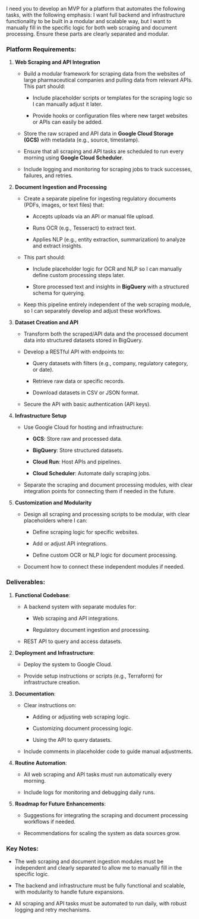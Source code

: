 I need you to develop an MVP for a platform that automates the following tasks, with the following emphasis: I want full backend and infrastructure functionality to be built in a modular and scalable way, but I want to manually fill in the specific logic for both web scraping and document processing. Ensure these parts are clearly separated and modular.

### **Platform Requirements:**

1. **Web Scraping and API Integration**

   - Build a modular framework for scraping data from the websites of large pharmaceutical companies and pulling data from relevant APIs. This part should:

     - Include placeholder scripts or templates for the scraping logic so I can manually adjust it later.

     - Provide hooks or configuration files where new target websites or APIs can easily be added.

   - Store the raw scraped and API data in **Google Cloud Storage (GCS)** with metadata (e.g., source, timestamp).

   - Ensure that all scraping and API tasks are scheduled to run every morning using **Google Cloud Scheduler**.

   - Include logging and monitoring for scraping jobs to track successes, failures, and retries.

2. **Document Ingestion and Processing**

   - Create a separate pipeline for ingesting regulatory documents (PDFs, images, or text files) that:

     - Accepts uploads via an API or manual file upload.

     - Runs OCR (e.g., Tesseract) to extract text.

     - Applies NLP (e.g., entity extraction, summarization) to analyze and extract insights.

   - This part should:

     - Include placeholder logic for OCR and NLP so I can manually define custom processing steps later.

     - Store processed text and insights in **BigQuery** with a structured schema for querying.

   - Keep this pipeline entirely independent of the web scraping module, so I can separately develop and adjust these workflows.

3. **Dataset Creation and API**

   - Transform both the scraped/API data and the processed document data into structured datasets stored in BigQuery.

   - Develop a RESTful API with endpoints to:

     - Query datasets with filters (e.g., company, regulatory category, or date).

     - Retrieve raw data or specific records.

     - Download datasets in CSV or JSON format.

   - Secure the API with basic authentication (API keys).

4. **Infrastructure Setup**

   - Use Google Cloud for hosting and infrastructure:

     - **GCS**: Store raw and processed data.

     - **BigQuery**: Store structured datasets.

     - **Cloud Run**: Host APIs and pipelines.

     - **Cloud Scheduler**: Automate daily scraping jobs.

   - Separate the scraping and document processing modules, with clear integration points for connecting them if needed in the future.

5. **Customization and Modularity**

   - Design all scraping and processing scripts to be modular, with clear placeholders where I can:

     - Define scraping logic for specific websites.

     - Add or adjust API integrations.

     - Define custom OCR or NLP logic for document processing.

   - Document how to connect these independent modules if needed.

### **Deliverables:**

1. **Functional Codebase**:

   - A backend system with separate modules for:

     - Web scraping and API integrations.

     - Regulatory document ingestion and processing.

   - REST API to query and access datasets.

2. **Deployment and Infrastructure**:

   - Deploy the system to Google Cloud.

   - Provide setup instructions or scripts (e.g., Terraform) for infrastructure creation.

3. **Documentation**:

   - Clear instructions on:

     - Adding or adjusting web scraping logic.

     - Customizing document processing logic.

     - Using the API to query datasets.

   - Include comments in placeholder code to guide manual adjustments.

4. **Routine Automation**:

   - All web scraping and API tasks must run automatically every morning.

   - Include logs for monitoring and debugging daily runs.

5. **Roadmap for Future Enhancements**:

   - Suggestions for integrating the scraping and document processing workflows if needed.

   - Recommendations for scaling the system as data sources grow.

### **Key Notes:**

- The web scraping and document ingestion modules must be independent and clearly separated to allow me to manually fill in the specific logic.

- The backend and infrastructure must be fully functional and scalable, with modularity to handle future expansions.

- All scraping and API tasks must be automated to run daily, with robust logging and retry mechanisms.